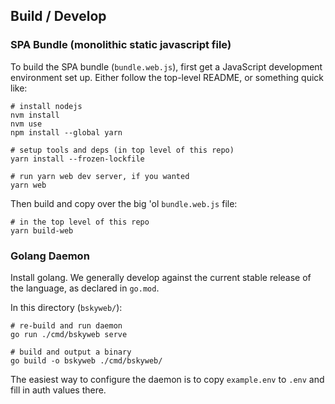 ## Build / Develop

### SPA Bundle (monolithic static javascript file)

To build the SPA bundle (`bundle.web.js`), first get a JavaScript development
environment set up. Either follow the top-level README, or something quick
like:

    # install nodejs
    nvm install
    nvm use
    npm install --global yarn

    # setup tools and deps (in top level of this repo)
    yarn install --frozen-lockfile

    # run yarn web dev server, if you wanted
    yarn web

Then build and copy over the big 'ol `bundle.web.js` file:

    # in the top level of this repo
    yarn build-web

### Golang Daemon

Install golang. We generally develop against the current stable release of the language, as declared in `go.mod`.

In this directory (`bskyweb/`):

    # re-build and run daemon
    go run ./cmd/bskyweb serve

    # build and output a binary
    go build -o bskyweb ./cmd/bskyweb/

The easiest way to configure the daemon is to copy `example.env` to `.env` and
fill in auth values there.
